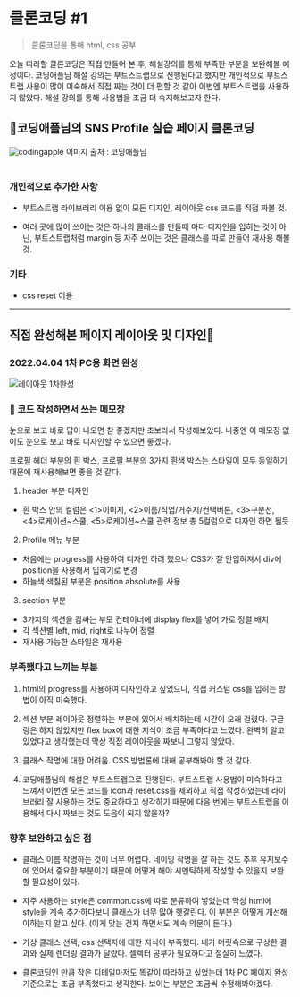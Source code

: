 # 클론코딩 #1

> 클론코딩을 통해 html, css 공부

오늘 따라할 클론코딩은 직접 만들어 본 후, 해설강의를 통해 부족한 부분을 보완해볼 예정이다.
코딩애플님 해설 강의는 부트스트랩으로 진행된다고 했지만 개인적으로 부트스트랩 사용이 많이 미숙해서 직접 짜는 것이 더 편할 것 같아 이번엔 부트스트랩을 사용하지 않았다. 해설 강의를 통해 사용법을 조금 더 숙지해보고자 한다.

## 🍎코딩애플님의 SNS Profile 실습 페이지 클론코딩

![codingapple](https://user-images.githubusercontent.com/48672106/161401308-a8b4e1a9-ebbf-4557-8a79-66d5ab05f2d2.PNG)
이미지 출처 : 코딩애플님
<br><br>

### 개인적으로 추가한 사항

- 부트스트랩 라이브러리 이용 없이 모든 디자인, 레이아웃 css 코드를 직접 짜볼 것.

- 여러 곳에 많이 쓰이는 것은 하나의 클래스를 만들때 마다 디자인을 입히는 것이 아닌, 부트스트랩처럼 margin 등 자주 쓰이는 것은 클래스를 따로 만들어 재사용 해볼 것.

### 기타

- css reset 이용

---

## 직접 완성해본 페이지 레이아웃 및 디자인🌸

### 2022.04.04 1차 PC용 화면 완성
![레이아웃 1차완성](https://user-images.githubusercontent.com/48672106/161456335-68949f6d-bbc1-44cc-95b9-7ad2396bfd40.png)


### 📖 코드 작성하면서 쓰는 메모장

눈으로 보고 바로 답이 나오면 참 좋겠지만 초보라서 작성해보았다.
나중엔 이 메모장 없이도 눈으로 보고 바로 디자인할 수 있으면 좋겠다.

프로필 헤더 부분의 흰 박스, 프로필 부분의 3가지 흰색 박스는
스타일이 모두 동일하기 때문에 재사용해보면 좋을 것 같다.

1. header 부분 디자인

- 흰 박스 안의 컬럼은 <1>이미지, <2>이름/직업/거주지/컨택버튼, <3>구분선, <4>로케이션~스쿨, <5>로케이션~스쿨 관련 정보 총 5컬럼으로 디자인 하면 될듯

2. Profile 메뉴 부분

- 처음에는 progress를 사용하여 디자인 하려 했으나 CSS가 잘 안입혀져서 div에 position을 사용해서 입히기로 변경
- 하늘색 색칠된 부분은 position absolute를 사용

3. section 부분

- 3가지의 섹션을 감싸는 부모 컨테이너에 display flex를 넣어 가로 정렬 배치
- 각 섹션별 left, mid, right로 나누어 정렬
- 재사용 가능한 스타일은 재사용

### 부족했다고 느끼는 부분

1. html의 progress를 사용하여 디자인하고 싶었으나,
   직접 커스텀 css를 입히는 방법이 아직 미숙했다.

2. 섹션 부분 레이아웃 정렬하는 부분에 있어서 배치하는데 시간이 오래 걸렸다.
   구글링은 하지 않았지만 flex box에 대한 지식이 조금 부족하다고 느꼈다. 완벽히 알고 있었다고 생각했는데 막상 직접 레이아웃을 짜보니 그렇지 않았다.

3. 클래스 작명에 대한 어려움. CSS 방법론에 대해 공부해봐야 할 것 같다.

4. 코딩애플님의 해설은 부트스트랩으로 진행된다. 부트스트랩 사용법이 미숙하다고 느껴서 이번엔 모든 코드를 icon과 reset.css를 제외하고 직접 작성하였는데 라이브러리 잘 사용하는 것도 중요하다고 생각하기 때문에 다음 번에는 부트스트랩을 이용해서 다시 짜보는 것도 도움이 되지 않을까?

### 향후 보완하고 싶은 점

- 클래스 이름 작명하는 것이 너무 어렵다. 네이밍 작명을 잘 하는 것도 추후 유지보수에 있어서 중요한 부분이기 때문에 어떻게 해야 시멘틱하게 작성할 수 있을지 보완할 필요성이 있다.

- 자주 사용하는 style은 common.css에 따로 분류하여 넣었는데 막상 html에 style을 계속 추가하다보니 클래스가 너무 많아 헷갈린다. 이 부분은 어떻게 개선해야하는지 알고 싶다. (이게 맞는 건지 하면서도 계속 의문이 든다.)

- 가상 클래스 선택, css 선택자에 대한 지식이 부족했다. 내가 머릿속으로 구상한 결과와 실제 렌더링 결과가 달랐다. 셀렉터 공부가 필요하다고 절실히 느꼈다.

- 클론코딩인 만큼 작은 디테일마저도 똑같이 따라하고 싶었는데 1차 PC 페이지 완성 기준으로는 조금 부족했다고 생각한다. 보이는 부분은 조금씩 수정해봐야겠다.

